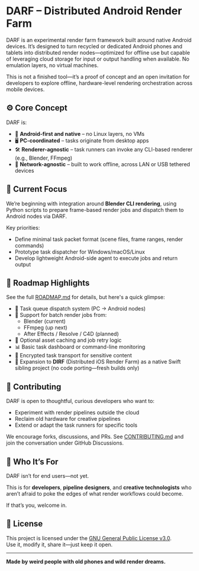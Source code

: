 # DARF – Distributed Android Render Farm

DARF is an experimental render farm framework built around native Android devices. It’s designed to turn recycled or dedicated Android phones and tablets into distributed render nodes—optimized for offline use but capable of leveraging cloud storage for input or output handling when available. No emulation layers, no virtual machines.

This is not a finished tool—it’s a proof of concept and an open invitation for developers to explore offline, hardware-level rendering orchestration across mobile devices.

## ⚙️ Core Concept

DARF is:

- 📱 **Android-first and native** – no Linux layers, no VMs
- 🖥️ **PC-coordinated** – tasks originate from desktop apps
- 🛠️ **Renderer-agnostic** – task runners can invoke any CLI-based renderer (e.g., Blender, FFmpeg)
- 🔌 **Network-agnostic** – built to work offline, across LAN or USB tethered devices

## 🚧 Current Focus

We’re beginning with integration around **Blender CLI rendering**, using Python scripts to prepare frame-based render jobs and dispatch them to Android nodes via DARF.

Key priorities:

- Define minimal task packet format (scene files, frame ranges, render commands)
- Prototype task dispatcher for Windows/macOS/Linux
- Develop lightweight Android-side agent to execute jobs and return output

## 🔭 Roadmap Highlights

See the full [ROADMAP.md](./ROADMAP.md) for details, but here's a quick glimpse:

- 👷 Task queue dispatch system (PC → Android nodes)
- 🔄 Support for batch render jobs from:
  - Blender (current)
  - FFmpeg (up next)
  - After Effects / Resolve / C4D (planned)
- 💾 Optional asset caching and job retry logic
- 📊 Basic task dashboard or command-line monitoring
- 🔐 Encrypted task transport for sensitive content
- 📱 Expansion to **DIRF** (Distributed iOS Render Farm) as a native Swift sibling project (no code porting—fresh builds only)

## 🤝 Contributing

DARF is open to thoughtful, curious developers who want to:

- Experiment with render pipelines outside the cloud
- Reclaim old hardware for creative pipelines
- Extend or adapt the task runners for specific tools

We encourage forks, discussions, and PRs. See [CONTRIBUTING.md](./verified-scenes/CONTRIBUTING.md) and join the conversation under GitHub Discussions.

## 🧪 Who It’s For

DARF isn’t for end users—not yet.

This is for **developers**, **pipeline designers**, and **creative technologists** who aren’t afraid to poke the edges of what render workflows could become.

If that’s you, welcome in.

## 📜 License

This project is licensed under the [GNU General Public License v3.0](./LICENSE).  
Use it, modify it, share it—just keep it open.

---

**Made by weird people with old phones and wild render dreams.**
